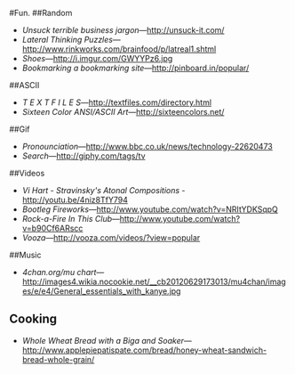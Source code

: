 #Fun.
##Random
* _Unsuck terrible business jargon_—http://unsuck-it.com/
* _Lateral Thinking Puzzles_—http://www.rinkworks.com/brainfood/p/latreal1.shtml
* _Shoes_—http://i.imgur.com/GWYYPz6.jpg
* _Bookmarking a bookmarking site_—http://pinboard.in/popular/

##ASCII
* _T E X T F I L E S_—http://textfiles.com/directory.html
* _Sixteen Color ANSI/ASCII Art_—http://sixteencolors.net/

##Gif
* _Pronounciation_—http://www.bbc.co.uk/news/technology-22620473
* _Search_—http://giphy.com/tags/tv

##Videos
* _Vi Hart - Stravinsky's Atonal Compositions_ - http://youtu.be/4niz8TfY794
* _Bootleg Fireworks_—http://www.youtube.com/watch?v=NRItYDKSqpQ 
* _Rock-a-Fire In This Club_—http://www.youtube.com/watch?v=b90Cf6ARscc
* _Vooza_—http://vooza.com/videos/?view=popular

##Music
* _4chan.org/mu chart_—http://images4.wikia.nocookie.net/__cb20120629173013/mu4chan/images/e/e4/General_essentials_with_kanye.jpg

## Cooking

* _Whole Wheat Bread with a Biga and Soaker_—http://www.applepiepatispate.com/bread/honey-wheat-sandwich-bread-whole-grain/
